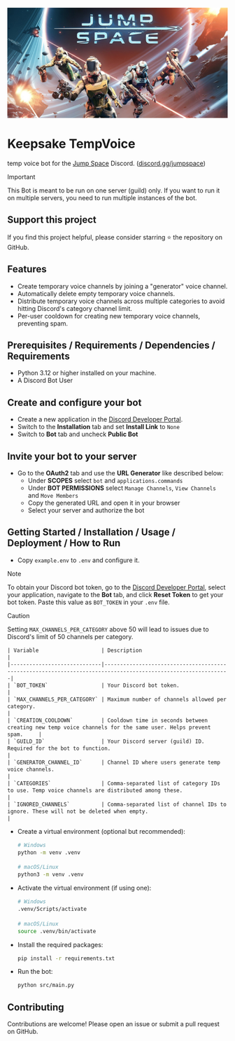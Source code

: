 <!-- markdownlint-disable MD041 -->
![Jump Space](./images/jump_space.jpeg)

# Keepsake TempVoice

temp voice bot for the [Jump Space](https://store.steampowered.com/app/1757300) Discord. ([discord.gg/jumpspace](https://discord.gg/jumpspace))

> [!IMPORTANT]
> This Bot is meant to be run on one server (guild) only. If you want to run it on multiple servers, you need to run multiple instances of the bot.

## Support this project

If you find this project helpful, please consider starring ⭐ the repository on GitHub.

## Features

- Create temporary voice channels by joining a "generator" voice channel.
- Automatically delete empty temporary voice channels.
- Distribute temporary voice channels across multiple categories to avoid hitting Discord's category channel limit.
- Per-user cooldown for creating new temporary voice channels, preventing spam.

## Prerequisites / Requirements / Dependencies / Requirements

- Python 3.12 or higher installed on your machine.
- A Discord Bot User

## Create and configure your bot

- Create a new application in the [Discord Developer Portal](https://discord.com/developers/applications).
- Switch to the **Installation** tab and set **Install Link** to `None`
- Switch to **Bot** tab and uncheck **Public Bot**

## Invite your bot to your server

- Go to the **OAuth2** tab and use the **URL Generator** like described below:
  - Under **SCOPES** select `bot` and `applications.commands`
  - Under **BOT PERMISSIONS** select `Manage Channels`, `View Channels` and `Move Members`
  - Copy the generated URL and open it in your browser
  - Select your server and authorize the bot

## Getting Started / Installation / Usage / Deployment / How to Run

- Copy `example.env` to `.env` and configure it.

> [!NOTE]
> To obtain your Discord bot token, go to the [Discord Developer Portal](https://discord.com/developers/applications), select your application, navigate to the **Bot** tab, and click **Reset Token** to get your bot token. Paste this value as `BOT_TOKEN` in your `.env` file.

> [!CAUTION]
> Setting `MAX_CHANNELS_PER_CATEGORY` above 50 will lead to issues due to Discord's limit of 50 channels per category.

    | Variable                    | Description                                                                                                  |
    |-----------------------------|--------------------------------------------------------------------------------------------------------------|
    | `BOT_TOKEN`                 | Your Discord bot token.                                                                                      |
    | `MAX_CHANNELS_PER_CATEGORY` | Maximum number of channels allowed per category.                                                             |
    | `CREATION_COOLDOWN`         | Cooldown time in seconds between creating new temp voice channels for the same user. Helps prevent spam.     |
    | `GUILD_ID`                  | Your Discord server (guild) ID. Required for the bot to function.                                            |
    | `GENERATOR_CHANNEL_ID`      | Channel ID where users generate temp voice channels.                                                         |
    | `CATEGORIES`                | Comma-separated list of category IDs to use. Temp voice channels are distributed among these.                |
    | `IGNORED_CHANNELS`          | Comma-separated list of channel IDs to ignore. These will not be deleted when empty.                         |

- Create a virtual environment (optional but recommended):

    ```bash
    # Windows
    python -m venv .venv

    # macOS/Linux
    python3 -m venv .venv
    ```

- Activate the virtual environment (if using one):

    ```bash
    # Windows
    .venv/Scripts/activate
    
    # macOS/Linux
    source .venv/bin/activate
    ```

- Install the required packages:

    ```bash
    pip install -r requirements.txt
    ```

- Run the bot:

    ```bash
    python src/main.py
    ```

## Contributing

Contributions are welcome! Please open an issue or submit a pull request on GitHub.
